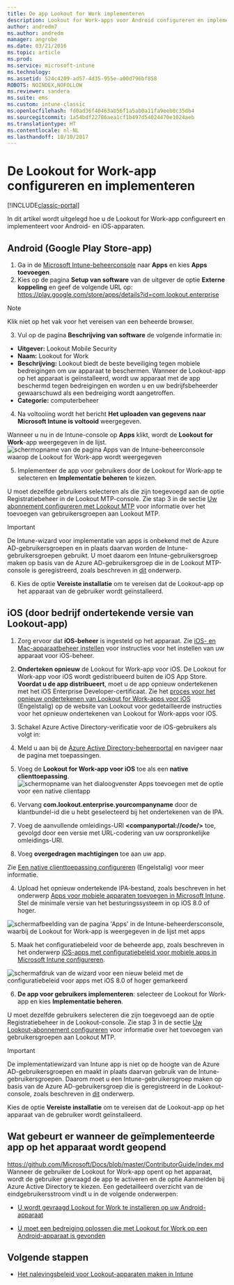 ```yaml
---
title: De app Lookout for Work implementeren
description: Lookout for Work-apps voor Android configureren en implementeren.
author: andredm7
ms.author: andredm
manager: angrobe
ms.date: 03/21/2016
ms.topic: article
ms.prod: 
ms.service: microsoft-intune
ms.technology: 
ms.assetid: 524c4209-ad57-4d35-955e-a00d796bf858
ROBOTS: NOINDEX,NOFOLLOW
ms.reviewer: sandera
ms.suite: ems
ms.custom: intune-classic
ms.openlocfilehash: fd0ad36f40463ab56f1a5ab0a11fa9eeb0c35db4
ms.sourcegitcommit: 1a54bdf22786aea1cf1b497d54024470e1024aeb
ms.translationtype: HT
ms.contentlocale: nl-NL
ms.lasthandoff: 10/10/2017
---
```

# <a name="configure-and-deploy-lookout-for-work-app"></a>De Lookout for Work-app configureren en implementeren

[!INCLUDE[classic-portal](../includes/classic-portal.md)]

In dit artikel wordt uitgelegd hoe u de Lookout for Work-app configureert en implementeert voor Android- en iOS-apparaten.

## <a name="android-google-play-store-app"></a>Android (Google Play Store-app)

1.  Ga in de [Microsoft Intune-beheerconsole](https://manage.microsoft.com) naar **Apps** en kies **Apps toevoegen**.
2.  Kies op de pagina **Setup van software** van de uitgever de optie **Externe koppeling** en geef de volgende URL op: https://play.google.com/store/apps/details?id=com.lookout.enterprise
  >[!NOTE]
  >Klik niet op het vak voor het vereisen van een beheerde browser.

3.  Vul op de pagina **Beschrijving van software** de volgende informatie in:
  * **Uitgever:** Lookout Mobile Security
  * **Naam:** Lookout for Work
  * **Beschrijving:** Lookout biedt de beste beveiliging tegen mobiele bedreigingen om uw apparaat te beschermen. Wanneer de Lookout-app op het apparaat is geïnstalleerd, wordt uw apparaat met de app beschermd tegen bedreigingen en worden u en uw bedrijfsbeheerder gewaarschuwd als een bedreiging wordt aangetroffen.
  * **Categorie:** computerbeheer

4. Na voltooiing wordt het bericht **Het uploaden van gegevens naar Microsoft Intune is voltooid** weergegeven.

  Wanneer u nu in de Intune-console op **Apps** klikt, wordt de **Lookout for Work**-app weergegeven in de lijst. ![schermopname van de pagina Apps van de Intune-beheerconsole waarop de Lookout for Work-app wordt weergegeven](../media/mtp/lookout-app-listed-intune-console.png)

5. Implementeer de app voor gebruikers door de Lookout for Work-app te selecteren en **Implementatie beheren** te kiezen.

  U moet dezelfde gebruikers selecteren als die zijn toegevoegd aan de optie Registratiebeheer in de Lookout MTP-console.  Zie stap 3 in de sectie [Uw abonnement configureren met Lookout MTP](configure-deploy-lookout-for-work-app.md) voor informatie over het toevoegen van gebruikersgroepen aan Lookout MTP.

  >[!IMPORTANT]
  > De Intune-wizard voor implementatie van apps is onbekend met de Azure AD-gebruikersgroepen en in plaats daarvan worden de Intune-gebruikersgroepen gebruikt. U moet daarom een Intune-gebruikersgroep maken op basis van de Azure AD-gebruikersgroep die in de Lookout MTP-console is geregistreerd, zoals beschreven in [dit](plan-your-user-and-device-groups.md) onderwerp.

6. Kies de optie **Vereiste installatie** om te vereisen dat de Lookout-app op het apparaat van de gebruiker wordt geïnstalleerd.

## <a name="ios-enterprise-signed-version-of-lookout-app"></a>iOS (door bedrijf ondertekende versie van Lookout-app)

1. Zorg ervoor dat **iOS-beheer** is ingesteld op het apparaat. Zie [iOS- en Mac-apparaatbeheer instellen](set-up-ios-and-mac-management-with-microsoft-intune.md) voor instructies voor het instellen van uw apparaat voor iOS-beheer.

2. **Onderteken opnieuw** de Lookout for Work-app voor iOS. De Lookout for Work-app voor iOS wordt gedistribueerd buiten de iOS App Store. **Voordat u de app distribueert**, moet u de app opnieuw ondertekenen met het iOS Enterprise Developer-certificaat. Zie het [proces voor het opnieuw ondertekenen van Lookout for Work-apps voor iOS](https://personal.support.lookout.com/hc/articles/114094038714) (Engelstalig) op de website van Lookout voor gedetailleerde instructies voor het opnieuw ondertekenen van Lookout for Work-apps voor iOS.

3. Schakel Azure Active Directory-verificatie voor de iOS-gebruikers als volgt in:
  1.  Meld u aan bij de [Azure Active Directory-beheerportal](https://manage.windowsazure.com) en navigeer naar de pagina met toepassingen.
  2.  Voeg de **Lookout for Work-app voor iOS** toe als een **native clienttoepassing**.
  ![schermopname van het dialoogvenster Apps toevoegen met de optie voor een native clientapp](../media/mtp/aad-add-app.png)
  3. Vervang **com.lookout.enterprise.yourcompanyname** door de klantbundel-id die u hebt geselecteerd bij het ondertekenen van de IPA.
  4.  Voeg de aanvullende omleidings-URI **&lt;companyportal://code/>** toe, gevolgd door een versie met URL-codering van uw oorspronkelijke omleidings-URI.
  5.  Voeg **overgedragen machtigingen** toe aan uw app.

  Zie [Een native clienttoepassing configureren](https://azure.microsoft.com/documentation/articles/app-service-mobile-how-to-configure-active-directory-authentication/#optional-configure-a-native-client-application) (Engelstalig) voor meer informatie.

4. Upload het opnieuw ondertekende IPA-bestand, zoals beschreven in het onderwerp [Apps voor mobiele apparaten toevoegen in Microsoft Intune](/intune-classic/deploy-use/add-apps-for-mobile-devices-in-microsoft-intune). Stel de minimale versie van het besturingssysteem in op iOS 8.0 of hoger.

  ![schermafbeelding van de pagina 'Apps' in de Intune-beheerdersconsole, waarbij de Lookout for Work-app is weergegeven in de lijst met apps](../media/mtp/ios-app-uploaded-intune.png)

5. Maak het configuratiebeleid voor de beheerde app, zoals beschreven in het onderwerp [iOS-apps met configuratiebeleid voor mobiele apps in Microsoft Intune configureren](/intune-classic/deploy-use/configure-ios-apps-with-mobile-app-configuration-policies-in-microsoft-intune).

  ![schermafdruk van de wizard voor een nieuw beleid met de configuratiebeleid voor apps met iOS 8.0 of hoger gemarkeerd](../media/mtp/ios-app-config.png)

6. **De app voor gebruikers implementeren**: selecteer de Lookout for Work-app en kies **Implementatie beheren**.

  U moet dezelfde gebruikers selecteren die zijn toegevoegd aan de optie Registratiebeheer in de Lookout-console.  Zie stap 3 in de sectie [Uw Lookout-abonnement configureren](https://docs.microsoft.com/sccm/protect/deploy-use/configure-and-deploy-lookout-for-work-apps) voor informatie over het toevoegen van gebruikersgroepen aan Lookout MTP.

  >[!IMPORTANT]
  > De implementatiewizard van Intune app is niet op de hoogte van de Azure AD-gebruikersgroepen en maakt in plaats daarvan gebruik van de Intune-gebruikersgroepen. Daarom moet u een Intune-gebruikersgroep maken op basis van de Azure AD-gebruikersgroep die is geregistreerd in de Lookout-console, zoals beschreven in [dit](plan-your-user-and-device-groups.md) onderwerp.

  Kies de optie **Vereiste installatie** om te vereisen dat de Lookout-app op het apparaat van de gebruiker wordt geïnstalleerd.

## <a name="what-happens-when-the-deployed-app-is-opened-on-the-device"></a>Wat gebeurt er wanneer de geïmplementeerde app op het apparaat wordt geopend
https://github.com/Microsoft/Docs/blob/master/ContributorGuide/index.md Wanneer de gebruiker de Lookout for Work-app opent op het apparaat, wordt de gebruiker gevraagd de app te activeren en de optie Aanmelden bij Azure Active Directory te kiezen. Een gedetailleerd overzicht van de eindgebruikersstroom vindt u in de volgende onderwerpen:

* [U wordt gevraagd Lookout for Work te installeren op uw Android-apparaat](https://docs.microsoft.com/intune-user-help/you-are-prompted-to-install-lookout-for-work-android)

* [U moet een bedreiging oplossen die met Lookout for Work op een Android-apparaat is gevonden](https://docs.microsoft.com/intune-user-help/you-need-to-resolve-a-threat-found-by-lookout-for-work-android)

## <a name="next-steps"></a>Volgende stappen
* [Het nalevingsbeleid voor Lookout-apparaten maken in Intune](https://docs.microsoft.com/sccm/protect/deploy-use/enable-device-threat-protection-rule-compliance-policy)
